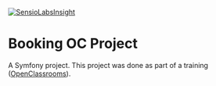 [![SensioLabsInsight](https://insight.sensiolabs.com/projects/79527127-8310-4413-9d62-6c24fea50280/big.png)](https://insight.sensiolabs.com/projects/79527127-8310-4413-9d62-6c24fea50280)

# Booking OC Project

A Symfony project. This project was done as part of a training ([OpenClassrooms](https://openclassrooms.com/)).
